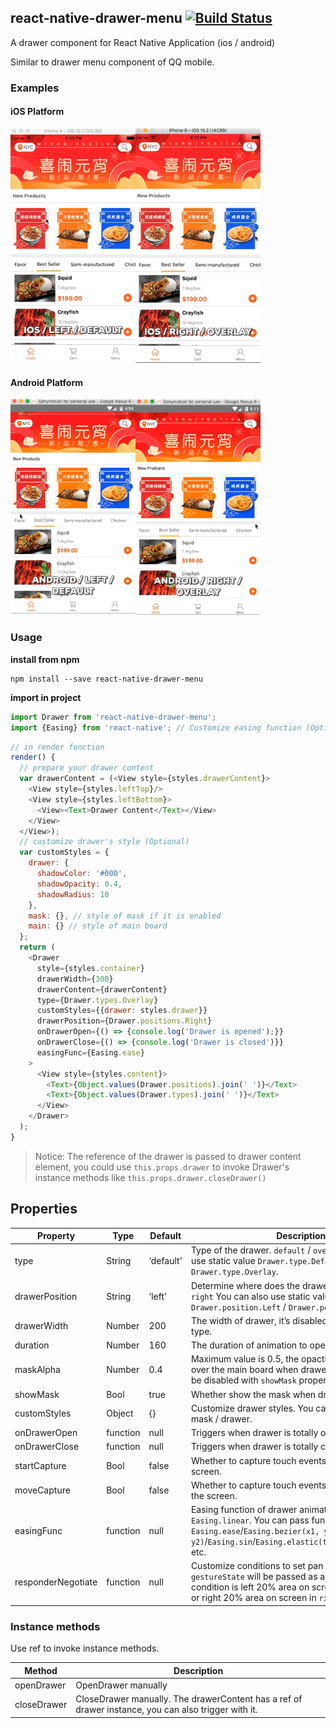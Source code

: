 ## react-native-drawer-menu [![Build Status](https://travis-ci.org/Tinysymphony/react-native-drawer-menu.svg?branch=master)](https://travis-ci.org/Tinysymphony/react-native-drawer-menu)

A drawer component for React Native Application (ios / android)

Similar to drawer menu component of QQ mobile.

### Examples

#### iOS Platform

<a href="#ios-left" id="ios-left"><img src="./GIF/ios-left-default.gif"  align="left" width="200"></a>

<a href="#ios-right" id="ios-right"><img src="./GIF/ios-right-overlay.gif" width="200"/></a>

#### Android Platform

<a href="#android-left" id="android-left"><img src="./GIF/android-left-default.gif"  align="left" width="200"></a>

<a href="#android-right" id="android-right"><img src="./GIF/android-right-overlay.gif"  width="200"></a>

### Usage

**install from npm**

``` shell
npm install --save react-native-drawer-menu
```

**import in project**

``` js
import Drawer from 'react-native-drawer-menu';
import {Easing} from 'react-native'; // Customize easing function (Optional)
```

```js
// in render function
render() {
  // prepare your drawer content
  var drawerContent = (<View style={styles.drawerContent}>
    <View style={styles.leftTop}/>
    <View style={styles.leftBottom}>
      <View><Text>Drawer Content</Text></View>
    </View>
  </View>);
  // customize drawer's style (Optional)
  var customStyles = {
    drawer: {
      shadowColor: '#000',
      shadowOpacity: 0.4,
      shadowRadius: 10
    },
    mask: {}, // style of mask if it is enabled
    main: {} // style of main board
  };
  return (
    <Drawer
      style={styles.container}
      drawerWidth={300}
      drawerContent={drawerContent}
      type={Drawer.types.Overlay}
      customStyles={{drawer: styles.drawer}}
      drawerPosition={Drawer.positions.Right}
      onDrawerOpen={() => {console.log('Drawer is opened');}}
      onDrawerClose={() => {console.log('Drawer is closed')}}
      easingFunc={Easing.ease}
    >
      <View style={styles.content}>
        <Text>{Object.values(Drawer.positions).join(' ')}</Text>
        <Text>{Object.values(Drawer.types).join(' ')}</Text>
      </View>
    </Drawer>
  );
}
```

> Notice: The reference of the drawer is passed to drawer content element, you could use `this.props.drawer` to invoke Drawer's instance methods like `this.props.drawer.closeDrawer()`

## Properties

| Property | Type | Default | Description |
| --- | --- | --- | --- |
| type | String | ‘default' | Type of the drawer. `default` / `overlay` You can also use static value `Drawer.type.Default` / `Drawer.type.Overlay`. |
| drawerPosition | String | ‘left' | Determine where does the drawer come out. `left` or `right` You can also use static value `Drawer.position.Left` / `Drawer.position.Right`. |
| drawerWidth | Number | 200 | The width of drawer, it’s disabled when use `replace` type. |
| duration | Number | 160 | The duration of animation to open or close drawer. |
| maskAlpha | Number | 0.4 | Maximum value is 0.5, the opactiy value of the mask over the main board when drawer is open. Mask can be disabled with `showMask` property. |
| showMask | Bool | true | Whether show the mask when drawer is open. |
| customStyles | Object | {} | Customize drawer styles. You can customize main / mask / drawer. |
| onDrawerOpen | function | null | Triggers when drawer is totally opened. |
| onDrawerClose | function | null | Triggers when drawer is totally closed. |
| startCapture | Bool | false | Whether to capture touch events while clicking on screen. |
| moveCapture | Bool | false | Whether to capture touch events while swiping over the screen. |
| easingFunc | function | null | Easing function of drawer animation, default is `Easing.linear`. You can pass function like `Easing.ease`/`Easing.bezier(x1, y1, x2, y2)`/`Easing.sin`/`Easing.elastic(times)`/`Easing.bounce` etc.  |
| responderNegotiate | function | null | Customize conditions to set pan responder, `evt` & `gestureState` will be passed as arguments. Default condition is left 20% area on screen in `left` Drawer, or right 20% area on screen in `right` Drawer. |


### Instance methods

Use ref to invoke instance methods.

| Method | Description |
| --- | --- |
| openDrawer | OpenDrawer manually |
| closeDrawer | CloseDrawer manually. The drawerContent has a ref of drawer instance, you can also trigger with it. |
